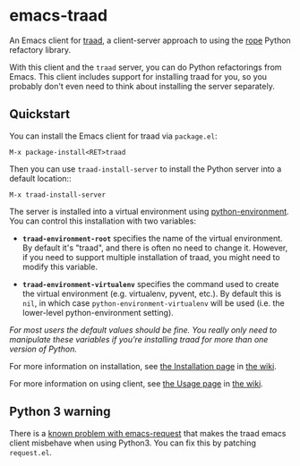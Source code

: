 # emacs-traad

An Emacs client for [traad](https://github.com/abingham/traad), a client-server
approach to using the [rope](https://github.com/python-rope/rope) Python
refactory library. 

With this client and the `traad` server, you can do Python refactorings from
Emacs. This client includes support for installing traad for you, so you
probably don't even need to think about installing the server separately.

## Quickstart

You can install the Emacs client for traad via `package.el`:

```
M-x package-install<RET>traad
```

Then you can use `traad-install-server` to install the Python server into a
default location::

```
M-x traad-install-server
```

The server is installed into a virtual environment using
[python-environment](https://github.com/tkf/emacs-python-environment). You can
control this installation with two variables:

* **`traad-environment-root`** specifies the name of the virtual environment. By
  default it's "traad", and there is often no need to change it. However, if you
  need to support multiple installation of traad, you might need to modify this
  variable.

* **`traad-environment-virtualenv`** specifies the command used to create the
  virtual environment (e.g. virtualenv, pyvent, etc.). By default this is `nil`,
  in which case `python-environment-virtualenv` will be used (i.e. the
  lower-level python-environment setting).

*For most users the default values should be fine. You really only need to
manipulate these variables if you're installing traad for more than one version
of Python.*

For more information on installation, see
[the Installation page](https://github.com/abingham/emacs-traad/wiki/Installation)
in [the wiki](https://github.com/abingham/emacs-traad/wiki).

For more information on using client, see
[the Usage page](https://github.com/abingham/emacs-traad/wiki/Usage) in
[the wiki](https://github.com/abingham/emacs-traad/wiki).

## Python 3 warning

There is a
[known problem with emacs-request](https://github.com/tkf/emacs-request/pull/15)
that makes the traad emacs client misbehave when using Python3. You can fix this
by patching `request.el`.

